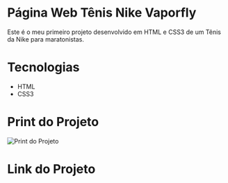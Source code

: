 # Página Web Tênis Nike Vaporfly

Este é o meu primeiro projeto desenvolvido em HTML e CSS3 de um Tênis da Nike para maratonistas.


##

# Tecnologias

* HTML
* CSS3

##

# Print do Projeto

![Print do Projeto](https://github.com/rodrigobarros2802/landing-page-vaporfly/blob/master/vaporfly/imagens/print-projeto.jpg)

##

# Link do Projeto

